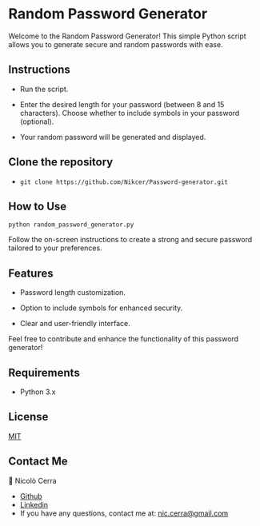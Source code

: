 # Random Password Generator

Welcome to the Random Password Generator! This simple Python script allows you to generate secure and random passwords with ease.

## Instructions

- Run the script.

- Enter the desired length for your password (between 8 and 15 characters).
  Choose whether to include symbols in your password (optional).

- Your random password will be generated and displayed.

## Clone the repository

- `git clone https://github.com/Nikcer/Password-generator.git`

## How to Use

`python random_password_generator.py`

Follow the on-screen instructions to create a strong and secure password tailored to your preferences.

## Features

- Password length customization.

- Option to include symbols for enhanced security.

- Clear and user-friendly interface.

Feel free to contribute and enhance the functionality of this password generator!

## Requirements

- Python 3.x

## License

[MIT](https://github.com/Nikcer/Password-generator/blob/master/LICENSE)

## Contact Me

👤 Nicolò Cerra

- [Github](https://github.com/Nikcer)
- [Linkedin](https://www.linkedin.com/in/nicol%C3%B2-cerra-492325231/)
- If you have any questions, contact me at: nic.cerra@gmail.com
